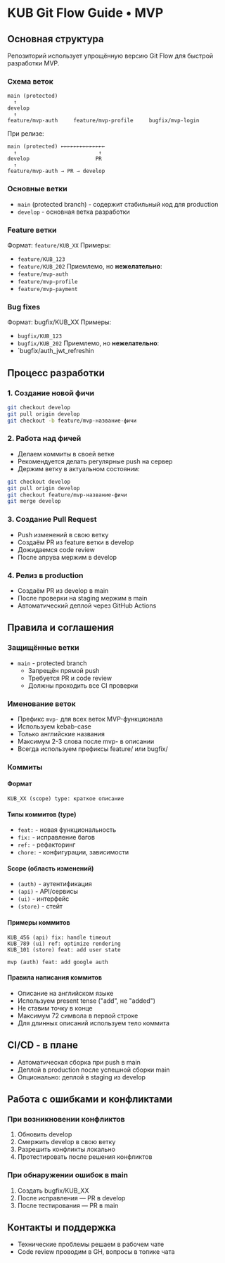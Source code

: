 # KUB Git Flow Guide • MVP

## Основная структура
Репозиторий использует упрощённую версию Git Flow для быстрой разработки MVP.

### Схема веток
```
main (protected)
  ↑
develop
  ↑
feature/mvp-auth     feature/mvp-profile     bugfix/mvp-login
```

При релизе:
```
main (protected) ←←←←←←←←←←←←←←
  ↑                          ↑
develop                     PR
  ↑
feature/mvp-auth → PR → develop
```

### Основные ветки
- `main` (protected branch) - содержит стабильный код для production
- `develop` - основная ветка разработки

### Feature ветки
Формат: `feature/KUB_XX`
Примеры:
- `feature/KUB_123`
- `feature/KUB_202`
Приемлемо, но **нежелательно**:
- `feature/mvp-auth`
- `feature/mvp-profile`
- `feature/mvp-payment`

### Bug fixes
Формат: bugfix/KUB_XX
Примеры: 
- `bugfix/KUB_123`
- `bugfix/KUB_202`
Приемлемо, но **нежелательно**:
- `bugfix/auth_jwt_refreshin

## Процесс разработки

### 1. Создание новой фичи
```bash
git checkout develop
git pull origin develop
git checkout -b feature/mvp-название-фичи
```

### 2. Работа над фичей
- Делаем коммиты в своей ветке
- Рекомендуется делать регулярные push на сервер
- Держим ветку в актуальном состоянии:
```bash
git checkout develop
git pull origin develop
git checkout feature/mvp-название-фичи
git merge develop
```

### 3. Создание Pull Request
- Push изменений в свою ветку
- Создаём PR из feature ветки в develop
- Дожидаемся code review
- После апрува мержим в develop

### 4. Релиз в production
- Создаём PR из develop в main
- После проверки на staging мержим в main
- Автоматический деплой через GitHub Actions

## Правила и соглашения

### Защищённые ветки
- `main` - protected branch
  - Запрещён прямой push
  - Требуется PR и code review
  - Должны проходить все CI проверки

### Именование веток
- Префикс `mvp-` для всех веток MVP-функционала
- Используем kebab-case
- Только английские названия
- Максимум 2-3 слова после mvp- в описании
- Всегда используем префиксы feature/ или bugfix/

### Коммиты
#### Формат
```
KUB_XX (scope) type: краткое описание
```

#### Типы коммитов (type)
- `feat:` - новая функциональность
- `fix:` - исправление багов
- `ref:` - рефакторинг
- `chore:` - конфигурации, зависимости

#### Scope (область изменений)
- `(auth)` - аутентификация
- `(api)` - API/сервисы
- `(ui)` - интерфейс
- `(store)` - стейт

#### Примеры коммитов
```
KUB_456 (api) fix: handle timeout
KUB_789 (ui) ref: optimize rendering
KUB_101 (store) feat: add user state

mvp (auth) feat: add google auth
```

#### Правила написания коммитов
- Описание на английском языке
- Используем present tense ("add", не "added")
- Не ставим точку в конце
- Максимум 72 символа в первой строке
- Для длинных описаний используем тело коммита

## CI/CD - в плане
- Автоматическая сборка при push в main
- Деплой в production после успешной сборки main
- Опционально: деплой в staging из develop

## Работа с ошибками и конфликтами
### При возникновении конфликтов
1. Обновить develop
2. Смержить develop в свою ветку
3. Разрешить конфликты локально
4. Протестировать после решения конфликтов

### При обнаружении ошибок в main
1. Создать bugfix/KUB_XX
2. После исправления — PR в develop
3. После тестирования — PR в main

## Контакты и поддержка
- Технические проблемы решаем в рабочем чате
- Code review проводим в GH, вопросы в топике чата
